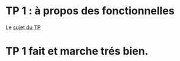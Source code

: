 # TP 1 : à propos des fonctionnelles

  Le [sujet du TP](https://www.fil.univ-lille.fr/~routier/enseignement/licence/js-s4/tdtp/exercices-1.html)

# TP 1 fait et marche trés bien.
